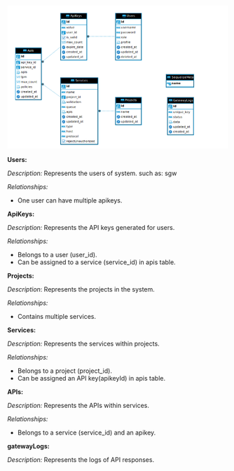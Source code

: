 ![image](../../assets/uploads/c1e00097a61988649bcb613e256c6ba8/image.png)


**Users:**

*Description:* Represents the users of system. such as: sgw

*Relationships:*
- One user can have multiple apikeys.


**ApiKeys:**

*Description:* Represents the API keys generated for users.

*Relationships:*

- Belongs to a user (user_id).
- Can be assigned to a service (service_id) in apis table.


**Projects:**

*Description*: Represents the projects in the system.


*Relationships:*
- Contains multiple services.


**Services:**

*Description:* Represents the services within projects.


*Relationships:*
- Belongs to a project (project_id).
- Can be assigned an API key(apikeyId) in apis table.



**APIs:**

*Description:* Represents the APIs within services.

*Relationships:*
- Belongs to a service (service_id) and an apikey.



**gatewayLogs:**

*Description:* Represents the logs of API responses.
